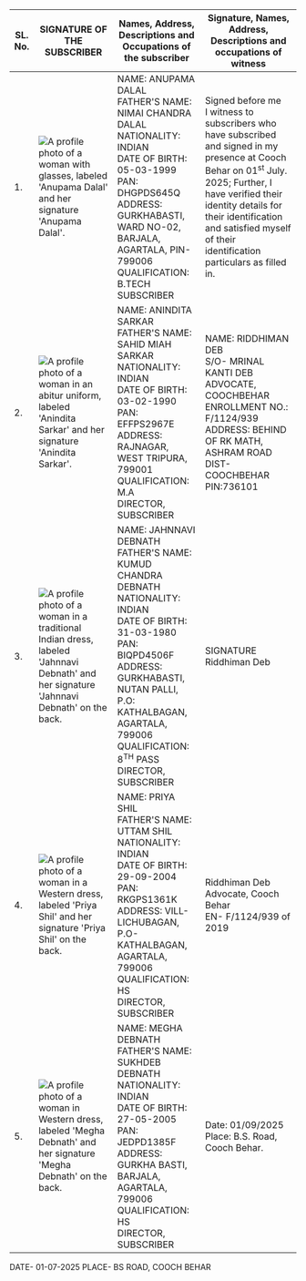 <table><thead><tr><th>SL. No.</th><th>SIGNATURE OF THE SUBSCRIBER</th><th>Names, Address, Descriptions and Occupations of the subscriber</th><th>Signature, Names, Address, Descriptions and occupations of witness</th></tr></thead><tbody><tr><td>1.</td><td><img src="" alt="A profile photo of a woman with glasses, labeled 'Anupama Dalal' and her signature 'Anupama Dalal'."></td><td>NAME: ANUPAMA DALAL<br>FATHER'S NAME: NIMAI CHANDRA DALAL<br>NATIONALITY: INDIAN<br>DATE OF BIRTH: 05-03-1999<br>PAN: DHGPDS645Q<br>ADDRESS: GURKHABASTI, WARD NO-02, BARJALA, AGARTALA, PIN- 799006<br>QUALIFICATION: B.TECH<br>SUBSCRIBER</td><td>Signed before me<br>I witness to subscribers who have subscribed and signed in my presence at Cooch Behar on 01<sup>st</sup> July. 2025; Further, I have verified their identity details for their identification and satisfied myself of their identification particulars as filled in.</td></tr><tr><td>2.</td><td><img src="" alt="A profile photo of a woman in an abitur uniform, labeled 'Anindita Sarkar' and her signature 'Anindita Sarkar'."></td><td>NAME: ANINDITA SARKAR<br>FATHER'S NAME: SAHID MIAH SARKAR<br>NATIONALITY: INDIAN<br>DATE OF BIRTH: 03-02-1990<br>PAN: EFFPS2967E<br>ADDRESS: RAJNAGAR, WEST TRIPURA, 799001<br>QUALIFICATION: M.A<br>DIRECTOR, SUBSCRIBER</td><td>NAME: RIDDHIMAN DEB<br>S/O- MRINAL KANTI DEB<br>ADVOCATE, COOCHBEHAR<br>ENROLLMENT NO.: F/1124/939<br>ADDRESS: BEHIND OF RK MATH, ASHRAM ROAD DIST- COOCHBEHAR<br>PIN:736101</td></tr><tr><td>3.</td><td><img src="" alt="A profile photo of a woman in a traditional Indian dress, labeled 'Jahnnavi Debnath' and her signature 'Jahnnavi Debnath' on the back."></td><td>NAME: JAHNNAVI DEBNATH<br>FATHER'S NAME: KUMUD CHANDRA DEBNATH<br>NATIONALITY: INDIAN<br>DATE OF BIRTH: 31-03-1980<br>PAN: BIQPD4506F<br>ADDRESS: GURKHABASTI, NUTAN PALLI, P.O: KATHALBAGAN, AGARTALA, 799006<br>QUALIFICATION: 8<sup>TH</sup> PASS<br>DIRECTOR, SUBSCRIBER</td><td>SIGNATURE<br>Riddhiman Deb</td></tr><tr><td>4.</td><td><img src="" alt="A profile photo of a woman in a Western dress, labeled 'Priya Shil' and her signature 'Priya Shil' on the back."></td><td>NAME: PRIYA SHIL<br>FATHER'S NAME: UTTAM SHIL<br>NATIONALITY: INDIAN<br>DATE OF BIRTH: 29-09-2004<br>PAN: RKGPS1361K<br>ADDRESS: VILL-LICHUBAGAN, P.O-KATHALBAGAN, AGARTALA, 799006<br>QUALIFICATION: HS<br>DIRECTOR, SUBSCRIBER</td><td>Riddhiman Deb<br>Advocate, Cooch Behar<br>EN- F/1124/939 of 2019</td></tr><tr><td>5.</td><td><img src="" alt="A profile photo of a woman in Western dress, labeled 'Megha Debnath' and her signature 'Megha Debnath' on the back."></td><td>NAME: MEGHA DEBNATH<br>FATHER'S NAME: SUKHDEB DEBNATH<br>NATIONALITY: INDIAN<br>DATE OF BIRTH: 27-05-2005<br>PAN: JEDPD1385F<br>ADDRESS: GURKHA BASTI, BARJALA, AGARTALA, 799006<br>QUALIFICATION: HS<br>DIRECTOR, SUBSCRIBER</td><td>Date: 01/09/2025<br>Place: B.S. Road, Cooch Behar.</td></tr></tbody></table>

DATE- 01-07-2025
PLACE- BS ROAD, COOCH BEHAR